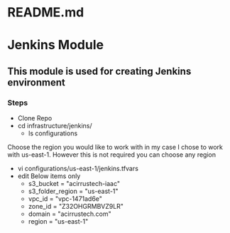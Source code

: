 # README.md

# Jenkins Module
## This module is used for creating Jenkins environment

### Steps
* Clone Repo
* cd infrastructure/jenkins/
    * ls configurations      

Choose the region you would like to work with in my case I chose to work with us-east-1. However this is not required you can choose any region 
* vi configurations/us-east-1/jenkins.tfvars
* edit Below items only
	* s3_bucket                       =   "acirrustech-iaac"
	* s3_folder_region                =   "us-east-1"
	* vpc_id                          =   "vpc-1471ad6e"
	* zone_id                         =   "Z32OHGRMBVZ9LR"       
	* domain                          =   "acirrustech.com"
	* region                          =   "us-east-1"

